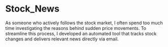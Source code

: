 # Stock_News
As someone who actively follows the stock market, I often spend too much time investigating the reasons behind sudden price movements. To streamline this process, I developed an automated tool that tracks stock changes and delivers relevant news directly via email.
